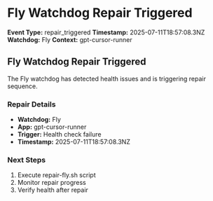# Fly Watchdog Repair Triggered

**Event Type:** repair_triggered
**Timestamp:** 2025-07-11T18:57:08.3NZ
**Watchdog:** Fly
**Context:** gpt-cursor-runner


## Fly Watchdog Repair Triggered

The Fly watchdog has detected health issues and is triggering repair sequence.

### Repair Details
- **Watchdog:** Fly
- **App:** gpt-cursor-runner
- **Trigger:** Health check failure
- **Timestamp:** 2025-07-11T18:57:08.3NZ

### Next Steps
1. Execute repair-fly.sh script
2. Monitor repair progress
3. Verify health after repair


